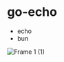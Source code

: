 # go-echo
- echo
- bun

![Frame 1 (1)](https://user-images.githubusercontent.com/42228368/236903149-6a10522e-c5f9-4c55-ab6f-82f01db84843.svg)
